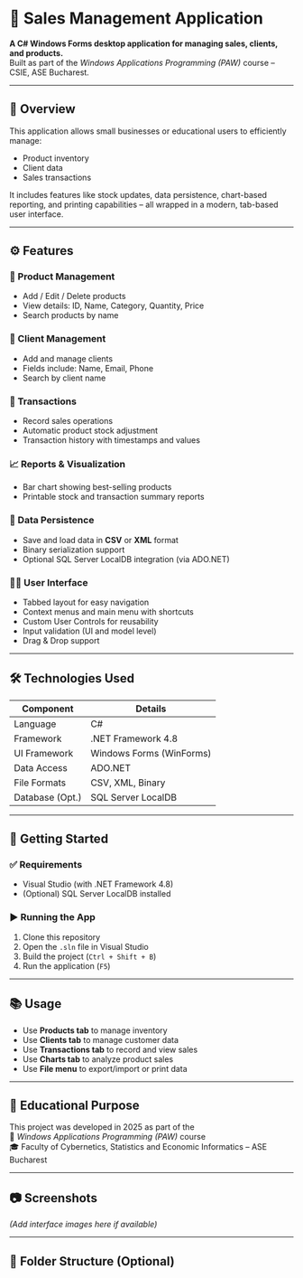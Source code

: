 # 🧾 Sales Management Application

**A C# Windows Forms desktop application for managing sales, clients, and products.**  
Built as part of the *Windows Applications Programming (PAW)* course – CSIE, ASE Bucharest.

---

## 📌 Overview

This application allows small businesses or educational users to efficiently manage:
- Product inventory
- Client data
- Sales transactions

It includes features like stock updates, data persistence, chart-based reporting, and printing capabilities – all wrapped in a modern, tab-based user interface.

---

## ⚙️ Features

### 🛒 Product Management
- Add / Edit / Delete products
- View details: ID, Name, Category, Quantity, Price
- Search products by name

### 👥 Client Management
- Add and manage clients
- Fields include: Name, Email, Phone
- Search by client name

### 💼 Transactions
- Record sales operations
- Automatic product stock adjustment
- Transaction history with timestamps and values

### 📈 Reports & Visualization
- Bar chart showing best-selling products
- Printable stock and transaction summary reports

### 💾 Data Persistence
- Save and load data in **CSV** or **XML** format
- Binary serialization support
- Optional SQL Server LocalDB integration (via ADO.NET)

### 🧑‍💻 User Interface
- Tabbed layout for easy navigation
- Context menus and main menu with shortcuts
- Custom User Controls for reusability
- Input validation (UI and model level)
- Drag & Drop support

---

## 🛠️ Technologies Used

| Component       | Details                    |
|----------------|----------------------------|
| Language        | C#                         |
| Framework       | .NET Framework 4.8         |
| UI Framework    | Windows Forms (WinForms)   |
| Data Access     | ADO.NET                    |
| File Formats    | CSV, XML, Binary           |
| Database (Opt.) | SQL Server LocalDB         |

---

## 🚀 Getting Started

### ✅ Requirements
- Visual Studio (with .NET Framework 4.8)
- (Optional) SQL Server LocalDB installed

### ▶️ Running the App
1. Clone this repository
2. Open the `.sln` file in Visual Studio
3. Build the project (`Ctrl + Shift + B`)
4. Run the application (`F5`)

---

## 📚 Usage

- Use **Products tab** to manage inventory
- Use **Clients tab** to manage customer data
- Use **Transactions tab** to record and view sales
- Use **Charts tab** to analyze product sales
- Use **File menu** to export/import or print data

---

## 📌 Educational Purpose

This project was developed in 2025 as part of the  
📘 *Windows Applications Programming (PAW)* course  
🎓 Faculty of Cybernetics, Statistics and Economic Informatics – ASE Bucharest

---

## 📷 Screenshots

*(Add interface images here if available)*

---

## 📁 Folder Structure (Optional)

